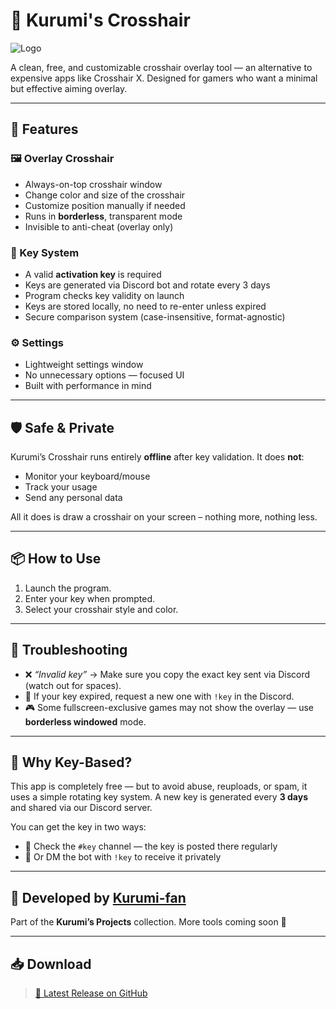 # 🎯 Kurumi's Crosshair

![Logo](https://imgur.com/b4c8SL1.png)

A clean, free, and customizable crosshair overlay tool — an alternative to expensive apps like Crosshair X. Designed for gamers who want a minimal but effective aiming overlay.

---

## 🚀 Features

### 🖼️ Overlay Crosshair
- Always-on-top crosshair window
- Change color and size of the crosshair
- Customize position manually if needed
- Runs in **borderless**, transparent mode
- Invisible to anti-cheat (overlay only)

### 🔐 Key System
- A valid **activation key** is required
- Keys are generated via Discord bot and rotate every 3 days
- Program checks key validity on launch
- Keys are stored locally, no need to re-enter unless expired
- Secure comparison system (case-insensitive, format-agnostic)

### ⚙️ Settings
- Lightweight settings window
- No unnecessary options — focused UI
- Built with performance in mind

---

## 🛡️ Safe & Private

Kurumi’s Crosshair runs entirely **offline** after key validation. It does **not**:

- Monitor your keyboard/mouse
- Track your usage
- Send any personal data

All it does is draw a crosshair on your screen – nothing more, nothing less.

---

## 📦 How to Use

1. Launch the program.
2. Enter your key when prompted.
3. Select your crosshair style and color.

---

## 🧠 Troubleshooting

- ❌ _“Invalid key”_ → Make sure you copy the exact key sent via Discord (watch out for spaces).
- 🔄 If your key expired, request a new one with `!key` in the Discord.
- 🎮 Some fullscreen-exclusive games may not show the overlay — use **borderless windowed** mode.

---

## 🧾 Why Key-Based?

This app is completely free — but to avoid abuse, reuploads, or spam, it uses a simple rotating key system.
A new key is generated every **3 days** and shared via our Discord server.

You can get the key in two ways:

* 📌 Check the `#key` channel — the key is posted there regularly
* 🤖 Or DM the bot with `!key` to receive it privately

---

## 👤 Developed by [Kurumi-fan](https://github.com/Kurumi-fan)

Part of the **Kurumi’s Projects** collection.
More tools coming soon 💜

---

## 📥 Download

> [📁 Latest Release on GitHub](https://github.com/Kurumi-fan/Kurumis-Crosshair/releases)
